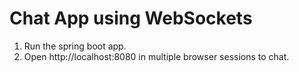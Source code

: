 # Chat App using WebSockets

1. Run the spring boot app.
2. Open http://localhost:8080 in multiple browser sessions to chat.